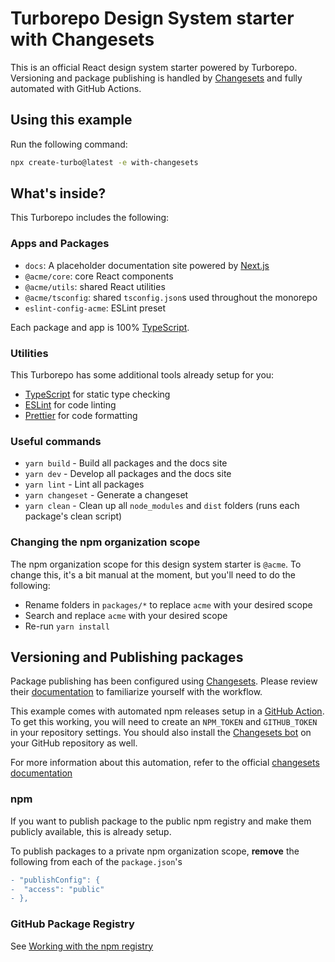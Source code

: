 # Turborepo Design System starter with Changesets

This is an official React design system starter powered by Turborepo. Versioning
and package publishing is handled by
[Changesets](https://github.com/changesets/changesets) and fully automated with
GitHub Actions.

## Using this example

Run the following command:

```sh
npx create-turbo@latest -e with-changesets
```

## What's inside?

This Turborepo includes the following:

### Apps and Packages

- `docs`: A placeholder documentation site powered by
  [Next.js](https://nextjs.org/)
- `@acme/core`: core React components
- `@acme/utils`: shared React utilities
- `@acme/tsconfig`: shared `tsconfig.json`s used throughout the monorepo
- `eslint-config-acme`: ESLint preset

Each package and app is 100% [TypeScript](https://www.typescriptlang.org/).

### Utilities

This Turborepo has some additional tools already setup for you:

- [TypeScript](https://www.typescriptlang.org/) for static type checking
- [ESLint](https://eslint.org/) for code linting
- [Prettier](https://prettier.io) for code formatting

### Useful commands

- `yarn build` - Build all packages and the docs site
- `yarn dev` - Develop all packages and the docs site
- `yarn lint` - Lint all packages
- `yarn changeset` - Generate a changeset
- `yarn clean` - Clean up all `node_modules` and `dist` folders (runs each
  package's clean script)

### Changing the npm organization scope

The npm organization scope for this design system starter is `@acme`. To change
this, it's a bit manual at the moment, but you'll need to do the following:

- Rename folders in `packages/*` to replace `acme` with your desired scope
- Search and replace `acme` with your desired scope
- Re-run `yarn install`

## Versioning and Publishing packages

Package publishing has been configured using
[Changesets](https://github.com/changesets/changesets). Please review their
[documentation](https://github.com/changesets/changesets#documentation) to
familiarize yourself with the workflow.

This example comes with automated npm releases setup in a
[GitHub Action](https://github.com/changesets/action). To get this working, you
will need to create an `NPM_TOKEN` and `GITHUB_TOKEN` in your repository
settings. You should also install the
[Changesets bot](https://github.com/apps/changeset-bot) on your GitHub
repository as well.

For more information about this automation, refer to the official
[changesets documentation](https://github.com/changesets/changesets/blob/main/docs/automating-changesets.md)

### npm

If you want to publish package to the public npm registry and make them publicly
available, this is already setup.

To publish packages to a private npm organization scope, **remove** the
following from each of the `package.json`'s

```diff
- "publishConfig": {
-  "access": "public"
- },
```

### GitHub Package Registry

See
[Working with the npm registry](https://docs.github.com/en/packages/working-with-a-github-packages-registry/working-with-the-npm-registry#publishing-a-package-using-publishconfig-in-the-packagejson-file)
